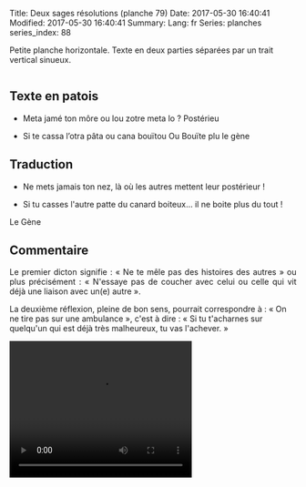 Title: Deux sages résolutions  (planche 79)
Date: 2017-05-30 16:40:41
Modified: 2017-05-30 16:40:41
Summary: 
Lang: fr
Series: planches
series_index: 88

Petite planche horizontale. Texte en deux parties séparées par un trait vertical sinueux.

<figure class="image-block" style="float: center;">
  <img alt="" src="{static}/images/planche_79.png">
  <figcaption style="max-width: 680px"></figcaption>
</figure>

## Texte en patois
- Meta jamé ton môre ou  lou  zotre  meta  lo ?  Postérieu


- Si te cassa l’otra pâta ou cana bouïtou  Ou  Bouïte plu          le  gène


## Traduction
- Ne mets jamais ton nez, là où les autres mettent leur postérieur !

- Si tu casses l'autre patte du canard boiteux… il ne boite plus du tout !

Le Gène

## Commentaire
<p style="text-align:justify;">Le premier dicton signifie : « Ne te mêle pas des histoires des autres » ou plus précisément : « N'essaye pas de coucher avec celui ou celle qui vit déjà une liaison avec un(e) autre ».

La deuxième réflexion, pleine de bon sens, pourrait correspondre à : « On ne tire pas sur une ambulance », c'est à dire : « Si tu t'acharnes sur quelqu'un qui est déjà très malheureux, tu vas l'achever. »
</p>



<video width="320" height="240" controls>
  <source src="https://d1njpgd0ygatdn.cloudfront.net/video_79.mp4" type="video/mp4">
</video>
